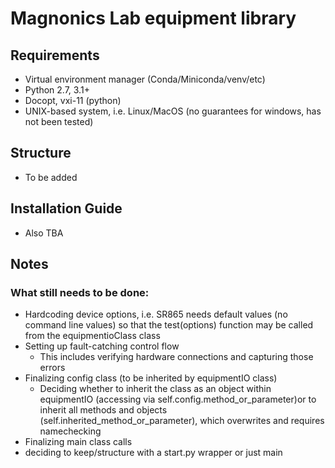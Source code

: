 # Magnonics Lab equipment library

## Requirements 
 - Virtual environment manager (Conda/Miniconda/venv/etc)
 - Python 2.7, 3.1+
 - Docopt, vxi-11 (python)
 - UNIX-based system, i.e. Linux/MacOS (no guarantees for windows, has not been tested)

## Structure
 - To be added

## Installation Guide
 - Also TBA

## Notes
### What still needs to be done:
 - Hardcoding device options, i.e. SR865 needs default values (no command line values) so that the test(options) function may be called from the equipmentioClass class
 - Setting up fault-catching control flow
   - This includes verifying hardware connections and capturing those errors
 - Finalizing config class (to be inherited by equipmentIO class)
   - Deciding whether to inherit the class as an object within equipmentIO (accessing via self.config.method_or_parameter)or to inherit all methods and objects (self.inherited_method_or_parameter), which overwrites and requires namechecking
 - Finalizing main class calls
 - deciding to keep/structure with a start.py wrapper or just main